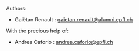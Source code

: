 Authors:

- Gaiëtan Renault : gaietan.renault@alumni.epfl.ch

With the precious help of:
- Andrea Caforio : andrea.caforio@epfl.ch